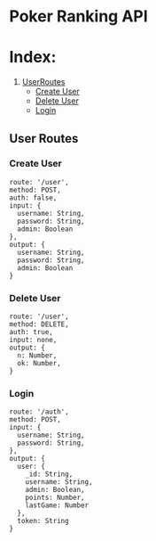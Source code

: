 # Poker Ranking API

# Index:

1. [UserRoutes](#user-routes)
    * [Create User](#create-user)
    * [Delete User](#delete-user)
    * [Login](#login)

## User Routes
### Create User
```
route: '/user',
method: POST,
auth: false,
input: {
  username: String,
  password: String,
  admin: Boolean
},
output: {
  username: String,
  password: String,
  admin: Boolean
}
```
### Delete User
```
route: '/user',
method: DELETE,
auth: true,
input: none,
output: {
  n: Number,
  ok: Number,
}
```
### Login
```
route: '/auth',
method: POST,
input: {
  username: String,
  password: String,
},
output: {
  user: {
    _id: String,
    username: String,
    admin: Boolean,
    points: Number,
    lastGame: Number
  },
  token: String
}
```
